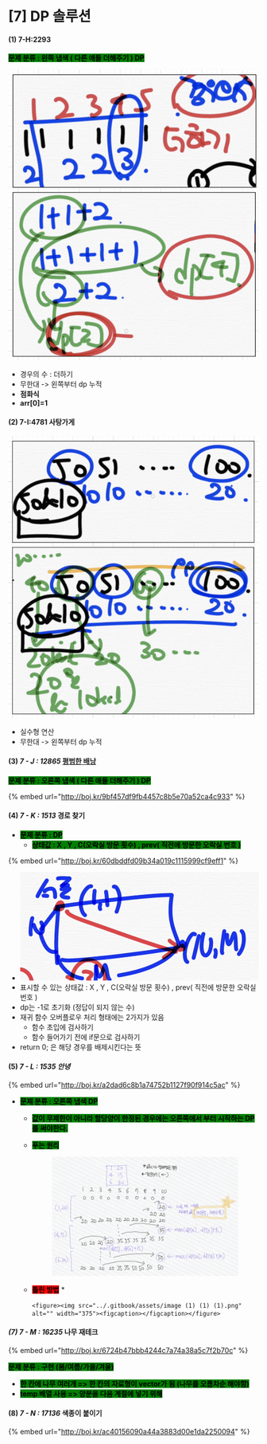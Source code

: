 # \[7] DP 솔루션

#### (1) 7-H:2293

<mark style="background-color:green;">**문제 분류 : 왼쪽 냅색 ( 다른 애들 더해주기 ) DP**</mark>

![](<../.gitbook/assets/image (3) (1) (1).png>)

* 경우의 수 : 더하기
* 무한대 -> 왼쪽부터 dp 누적
* **점화식**
* **arr\[0]=1**

#### (2) 7-I:4781 사탕가게

![](<../.gitbook/assets/image (2) (1) (1).png>)

* 실수형 연산
* 무한대 -> 왼쪽부터 dp 누적&#x20;

#### (3) _7 - J : 12865_ [평범한 배낭](https://www.acmicpc.net/problem/12865)

<mark style="background-color:green;">**문제 분류 : 오른쪽 냅색 ( 다른 애들 더해주기 ) DP**</mark>

{% embed url="http://boj.kr/9bf457df9fb4457c8b5e70a52ca4c933" %}

#### (4) _7 - K : 1513_ 경로 찾기

* <mark style="background-color:green;">**문제 분류 : DP**</mark>
  * <mark style="background-color:green;">**상태값 : X , Y , C(오락실 방문 횟수) , prev( 직전에 방문한 오락실 번호 )**</mark>

{% embed url="http://boj.kr/60dbddfd09b34a019c1115999cf9eff1" %}

* ![](<../.gitbook/assets/image (35).png>)
* 표시할 수 있는 상태값 : X , Y , C(오락실 방문 횟수) , prev( 직전에 방문한 오락실 번호 )
* dp는 -1로 초기화 (정답이 되지 않는 수)
* 재귀 함수 오버플로우 처리 형태에는 2가지가 있음
  * 함수 초입에 검사하기
  * 함수 들어가기 전에 if문으로 검사하기
* return 0; 은 해당 경우를 배제시킨다는 뜻

#### (5) _7 - L : 1535 안녕_

{% embed url="http://boj.kr/a2dad6c8b1a74752b1127f90f914c5ac" %}

* <mark style="background-color:green;">**문제 분류 : 오른쪽 냅색 DP**</mark>
  * <mark style="background-color:green;">**값이 무제한이 아니라 할당양이 한정된 경우에는 오른쪽에서 부터 시작하는 DP를 써야한다.**</mark>
  *   <mark style="background-color:green;">**푸는 원리**</mark>

      <figure><img src="../.gitbook/assets/image (1) (1).png" alt="" width="375"><figcaption></figcaption></figure>
  * <mark style="background-color:red;">**틀린 방법**</mark>
    *

        <figure><img src="../.gitbook/assets/image (1) (1) (1).png" alt="" width="375"><figcaption></figcaption></figure>



#### _(7) 7 - M : 16235_ 나무 재테크

{% embed url="http://boj.kr/6724b47bbb4244c7a74a38a5c7f2b70c" %}

<mark style="background-color:green;">**문제 분류 :  구현 (봄/여름/가을/겨울)**</mark>

* <mark style="background-color:green;">**한 칸에 나무 여러개 => 한 칸의 자료형이 vector가 됨 (나무를 오름차순 해야함)**</mark>
* <mark style="background-color:green;">**temp 배열 사용 => 양분을 다음 계절에 넣기 위해**</mark>

#### (8) _7 - N : 17136_ 색종이 붙이기

{% embed url="http://boj.kr/ac40156090a44a3883d00e1da2250094" %}
